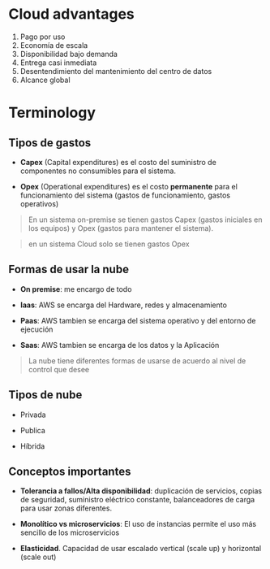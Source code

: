 # Cloud advantages

1. Pago por uso
1. Economía de escala
1. Disponibilidad bajo demanda
1. Entrega casi inmediata
1. Desentendimiento del mantenimiento del centro de datos
1. Alcance global


# Terminology


## Tipos de gastos


* **Capex** (Capital expenditures) es el costo del suministro de componentes no consumibles para el sistema.

* **Opex** (Operational expenditures) es el costo **permanente** para el funcionamiento del sistema (gastos de funcionamiento, gastos operativos)

> En un sistema on-premise se tienen gastos Capex (gastos iniciales en los equipos) y Opex (gastos para mantener el sistema).

> en un sistema Cloud solo se tienen gastos Opex


## Formas de usar la nube

* **On premise**: me encargo de todo

* **Iaas**: AWS se encarga del Hardware, redes y almacenamiento

* **Paas**: AWS tambien se encarga del sistema operativo y del entorno de ejecución

* **Saas**: AWS tambien se encarga de los datos y la Aplicación

> La nube tiene diferentes formas de usarse de acuerdo al nivel de control que desee


## Tipos de nube

* Privada

* Publica

* Híbrida


## Conceptos importantes

* **Tolerancia a fallos/Alta disponibilidad**: duplicación de servicios, copias de seguridad, suministro eléctrico constante, balanceadores de carga para usar zonas diferentes.

* **Monolítico vs microservicios**: El uso de instancias permite el uso más sencillo de los microservicios

* **Elasticidad**. Capacidad de usar escalado vertical (scale up) y horizontal (scale out)
